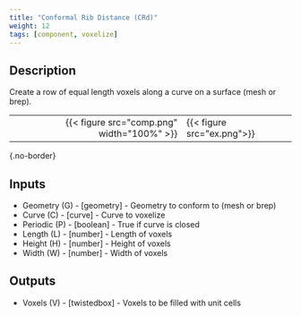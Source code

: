 ```yaml
---
title: "Conformal Rib Distance (CRd)"
weight: 12
tags: [component, voxelize]
---
```


## Description

Create a row of equal length voxels along a curve on a surface (mesh or brep).

| | |
| ---: | :--- |
|{{< figure src="comp.png" width="100%" >}} |{{< figure src="ex.png">}} |
{.no-border}

## Inputs

- Geometry (G) - [geometry] - Geometry to conform to (mesh or brep)
- Curve (C) - [curve] - Curve to voxelize
- Periodic (P) - [boolean] - True if curve is closed
- Length (L) - [number] - Length of voxels
- Height (H) - [number] - Height of voxels
- Width (W) - [number] - Width of voxels

## Outputs

- Voxels (V) - [twistedbox] - Voxels to be filled with unit cells